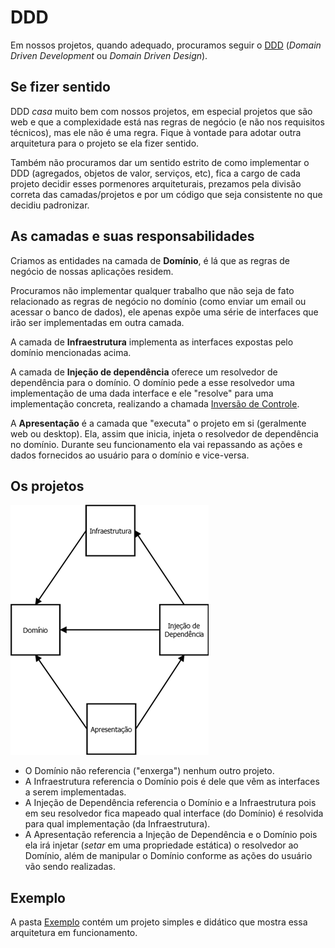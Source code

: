 # DDD

Em nossos projetos, quando adequado, procuramos seguir o [DDD](https://en.wikipedia.org/wiki/Domain-driven_design)
(*Domain Driven Development* ou *Domain Driven Design*).

## Se fizer sentido

DDD *casa* muito bem com nossos projetos, em especial projetos que são web e que a complexidade está nas regras de
negócio (e não nos requisitos técnicos), mas ele não é uma regra.
Fique à vontade para adotar outra arquitetura para o projeto se ela fizer sentido.

Também não procuramos dar um sentido estrito de como implementar o DDD (agregados, objetos de valor, serviços, etc),
fica a cargo de cada projeto decidir esses pormenores arquiteturais, prezamos pela divisão correta das camadas/projetos
e por um código que seja consistente no que decidiu padronizar.

## As camadas e suas responsabilidades

Criamos as entidades na camada de **Domínio**, é lá que as regras de negócio de nossas aplicações residem.

Procuramos não implementar qualquer trabalho que não seja de fato relacionado as regras de negócio no domínio (como
enviar um email ou acessar o banco de dados), ele apenas expõe uma série de interfaces que irão ser
implementadas em outra camada.

A camada de **Infraestrutura** implementa as interfaces expostas pelo domínio mencionadas acima.

A camada de **Injeção de dependência** oferece um resolvedor de dependência para o domínio.
O domínio pede a esse resolvedor uma implementação de uma dada interface e ele "resolve" para uma implementação
concreta, realizando a chamada [Inversão de Controle](https://en.wikipedia.org/wiki/Inversion_of_control).

A **Apresentação** é a camada que "executa" o projeto em si (geralmente web ou desktop).
Ela, assim que inicia, injeta o resolvedor de dependência no domínio.
Durante seu funcionamento ela vai repassando as ações e dados fornecidos ao usuário para o domínio e vice-versa.

## Os projetos

![](diagrama.png)

* O Domínio não referencia ("enxerga") nenhum outro projeto.
* A Infraestrutura referencia o Domínio pois é dele que vêm as interfaces a serem implementadas.
* A Injeção de Dependência referencia o Domínio e a Infraestrutura pois em seu resolvedor fica mapeado qual interface
(do Domínio) é resolvida para qual implementação (da Infraestrutura).
* A Apresentação referencia a Injeção de Dependência e o Domínio pois ela irá injetar (*setar* em uma propriedade
estática) o resolvedor ao Domínio, além de manipular o Domínio conforme as ações do usuário vão sendo realizadas.

## Exemplo

A pasta [Exemplo](Exemplo) contém um projeto simples e didático que mostra essa arquitetura em funcionamento.